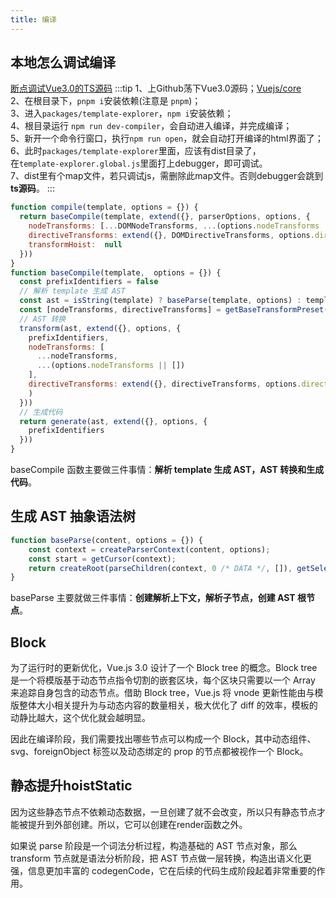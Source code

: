 ```yaml
---
title: 编译
---
```

## 本地怎么调试编译
[断点调试Vue3.0的TS源码](https://zhuanlan.zhihu.com/p/161534979)
:::tip
1、上Github荡下Vue3.0源码；[Vuejs/core](https://github.com/vuejs/core)   
2、在根目录下，```pnpm i```安装依赖(注意是 ```pnpm```)；      
3、进入```packages/template-explorer```，```npm i```安装依赖；   
4、根目录运行 ```npm run dev-compiler```，会自动进入编译，并完成编译；   
5、新开一个命令行窗口，执行```npm run open```，就会自动打开编译的html界面了；   
6、此时```packages/template-explorer```里面，应该有dist目录了，   
  在```template-explorer.global.js```里面打上debugger，即可调试。    
7、dist里有个map文件，若只调试js，需删除此map文件。否则debugger会跳到**ts源码**。
:::

```js
function compile(template, options = {}) { 
  return baseCompile(template, extend({}, parserOptions, options, { 
    nodeTransforms: [...DOMNodeTransforms, ...(options.nodeTransforms || [])], 
    directiveTransforms: extend({}, DOMDirectiveTransforms, options.directiveTransforms || {}), 
    transformHoist:  null 
  })) 
}
function baseCompile(template,  options = {}) { 
  const prefixIdentifiers = false 
  // 解析 template 生成 AST 
  const ast = isString(template) ? baseParse(template, options) : template 
  const [nodeTransforms, directiveTransforms] = getBaseTransformPreset() 
  // AST 转换 
  transform(ast, extend({}, options, { 
    prefixIdentifiers, 
    nodeTransforms: [ 
      ...nodeTransforms, 
      ...(options.nodeTransforms || []) 
    ], 
    directiveTransforms: extend({}, directiveTransforms, options.directiveTransforms || {} 
    ) 
  })) 
  // 生成代码 
  return generate(ast, extend({}, options, { 
    prefixIdentifiers 
  })) 
}
```
baseCompile 函数主要做三件事情：**解析 template 生成 AST，AST 转换和生成代码**。

## 生成 AST 抽象语法树
```js
function baseParse(content, options = {}) {
    const context = createParserContext(content, options);
    const start = getCursor(context);
    return createRoot(parseChildren(context, 0 /* DATA */, []), getSelection(context, start));
}
```
baseParse 主要就做三件事情：**创建解析上下文，解析子节点，创建 AST 根节点**。

## Block
为了运行时的更新优化，Vue.js 3.0 设计了一个 Block tree 的概念。Block tree 是一个将模版基于动态节点指令切割的嵌套区块，每个区块只需要以一个 Array 来追踪自身包含的动态节点。借助 Block tree，Vue.js 将 vnode 更新性能由与模版整体大小相关提升为与动态内容的数量相关，极大优化了 diff 的效率，模板的动静比越大，这个优化就会越明显。

因此在编译阶段，我们需要找出哪些节点可以构成一个 Block，其中动态组件、svg、foreignObject 标签以及动态绑定的 prop 的节点都被视作一个 Block。

## 静态提升hoistStatic
因为这些静态节点不依赖动态数据，一旦创建了就不会改变，所以只有静态节点才能被提升到外部创建。所以，它可以创建在render函数之外。

如果说 parse 阶段是一个词法分析过程，构造基础的 AST 节点对象，那么 transform 节点就是语法分析阶段，把 AST 节点做一层转换，构造出语义化更强，信息更加丰富的 codegenCode，它在后续的代码生成阶段起着非常重要的作用。




